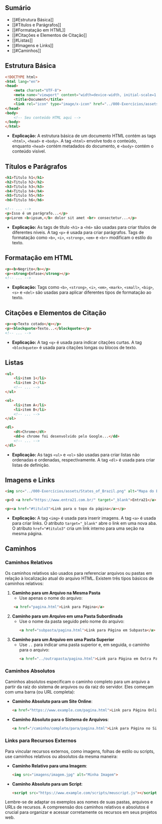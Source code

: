## Sumário
- [[#Estrutura Básica]]
- [[#Títulos e Parágrafos]]
- [[#Formatação em HTML]]
- [[#Citações e Elementos de Citação]]
- [[#Listas]]
- [[#Imagens e Links]]
- [[#Caminhos]]
## Estrutura Básica
```html
<!DOCTYPE html>
<html lang="en">
<head>
    <meta charset="UTF-8">
    <meta name="viewport" content="width=device-width, initial-scale=1.0">
    <title>Document</title>
    <link rel="icon" type="image/x-icon" href="../000-Exercícios/assets/rocket.gif">
</head>
<body>
    <!-- Seu conteúdo HTML aqui -->
</body>
</html>
```

- **Explicação:** A estrutura básica de um documento HTML contém as tags `<html>`, `<head>` e `<body>`. A tag `<html>` envolve todo o conteúdo, enquanto `<head>` contém metadados do documento, e `<body>` contém o conteúdo visível. 

## Títulos e Parágrafos

```html
<h1>Titulo h1</h1>
<h2>Titulo h2</h2>
<h3>Titulo h3</h3>
<h4>Titulo h4</h4>
<h5>Titulo h5</h5>
<h6>Titulo h6</h6>

<!-- ... -->
<p>Isso é um parágrafo...</p>
<p>Lorem <b>ipsum,</b> dolor sit amet <br> consectetur...</p>
```

- **Explicação:** As tags de título `<h1>` a `<h6>` são usadas para criar títulos de diferentes níveis. A tag `<p>` é usada para criar parágrafos. Tags de formatação como `<b>`, `<i>`, `<strong>`, `<em>` e `<br>` modificam o estilo do texto.

## Formatação em HTML

```html
<p><b>Negrito</b></p>
<p><strong>Enfase</strong></p>
<!-- ... -->
```

- **Explicação:** Tags como `<b>`, `<strong>`, `<i>`, `<em>`, `<mark>`, `<small>`, `<big>`, `<s>` e `<del>` são usadas para aplicar diferentes tipos de formatação ao texto.

## Citações e Elementos de Citação

```html
<p><q>Texto cotado</q></p>
<p><blockquote>Texto...</blockquote></p>
<!-- ... -->
```

- **Explicação:** A tag `<q>` é usada para indicar citações curtas. A tag `<blockquote>` é usada para citações longas ou blocos de texto.

## Listas

```html
<ul>
    <li>item 1</li>
    <li>item 2</li>
    <!-- ... -->
</ul>

<ol>
    <li>item A</li>
    <li>item B</li>
    <!-- ... -->
</ol>

<dl>
    <dt>Chrome</dt>
    <dd>o chrome foi desenvolvido pelo Google...</dd>
    <!-- ... -->
</dl>
```

- **Explicação:** As tags `<ul>` e `<ol>` são usadas para criar listas não ordenadas e ordenadas, respectivamente. A tag `<dl>` é usada para criar listas de definição.

## Imagens e Links

```html
<img src="../000-Exercícios/assets/States_of_Brazil.png" alt="Mapa do Brasil" title="Mapa dos estados do Brasil" width="150" height="150">

<p>O <a href="https://www.entra21.com.br/" target="_blank">Entra21</a> é um programa de empregabilidade e formação profissional.</p>

<p><a href="#titulo3">Link para o topo da página</a></p>
```

- **Explicação:** A tag `<img>` é usada para inserir imagens. A tag `<a>` é usada para criar links. O atributo `target="_blank"` abre o link em uma nova aba. O atributo `href="#titulo3"` cria um link interno para uma seção na mesma página.

## Caminhos
### Caminhos Relativos
Os caminhos relativos são usados para referenciar arquivos ou pastas em relação à localização atual do arquivo HTML. Existem três tipos básicos de caminhos relativos:
1. **Caminho para um Arquivo na Mesma Pasta**
   - Use apenas o nome do arquivo:
 ```html
     <a href="pagina.html">Link para Página</a>
 ```

2. **Caminho para um Arquivo em uma Pasta Subordinada**
   - Use o nome da pasta seguido pelo nome do arquivo:
     ```html
     <a href="subpasta/pagina.html">Link para Página em Subpasta</a>
     ```
3. **Caminho para um Arquivo em uma Pasta Superior**
   - Use `..` para indicar uma pasta superior e, em seguida, o caminho para o arquivo:
     ```html
     <a href="../outrapasta/pagina.html">Link para Página em Outra Pasta</a>
     ```

### Caminhos Absolutos
Caminhos absolutos especificam o caminho completo para um arquivo a partir da raiz do sistema de arquivos ou da raiz do servidor. Eles começam com uma barra (ou URL completa):
- **Caminho Absoluto para um Site Online**:
  ```html
  <a href="https://www.example.com/pagina.html">Link para Página Online</a>
  ```
- **Caminho Absoluto para o Sistema de Arquivos**:
  ```html
  <a href="/caminho/completo/para/pagina.html">Link para Página no Sistema de Arquivos</a>
  ```

### Links para Recursos Externos
Para vincular recursos externos, como imagens, folhas de estilo ou scripts, use caminhos relativos ou absolutos da mesma maneira:
- **Caminho Relativo para uma Imagem**:
  ```html
  <img src="imagens/imagem.jpg" alt="Minha Imagem">
  ```
- **Caminho Absoluto para um Script**:
  ```html
  <script src="https://www.example.com/scripts/meuscript.js"></script>
  ```
Lembre-se de adaptar os exemplos aos nomes de suas pastas, arquivos e URLs de recursos. A compreensão dos caminhos relativos e absolutos é crucial para organizar e acessar corretamente os recursos em seus projetos web.